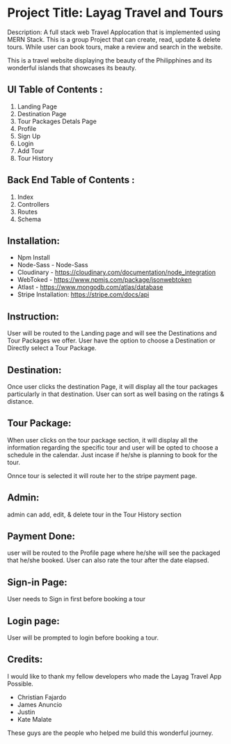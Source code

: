 # Project Title: Layag Travel and Tours

Description: A full stack web Travel Applocation that is implemented using MERN Stack. This is a group Project that can create, read, update & delete tours. While user can book tours, make a review and search in the website.

This is a travel website displaying the beauty of the Philipphines and its wonderful islands that showcases its beauty.

## UI Table of Contents :
1. Landing Page
2. Destination Page
3. Tour Packages Detals Page
4. Profile
5. Sign Up
6. Login
7. Add Tour
8. Tour History

## Back End Table of Contents :
1. Index
2. Controllers
3. Routes
4. Schema


## Installation:
- Npm Install
- Node-Sass - Node-Sass
- Cloudinary - https://cloudinary.com/documentation/node_integration
- WebToked - https://www.npmjs.com/package/jsonwebtoken
- Atlast - https://www.mongodb.com/atlas/database
- Stripe Installation: https://stripe.com/docs/api

## Instruction:

User will be routed to the Landing page and will see the Destinations and Tour Packages we offer. User have the option to choose a Destination or Directly select a Tour Package.

## Destination:

Once user clicks the destination Page, it will display all the tour packages particularly in that destination. User can sort as well basing on the ratings & distance.

## Tour Package:

When user clicks on the tour package section, it will display all the information regarding the specific tour and user will be opted to choose a schedule in the calendar. Just incase if he/she is planning to book for the tour.

Onnce tour is selected it will route her to the stripe payment page.

## Admin:
admin can add, edit, & delete tour in the Tour History section


## Payment Done:

user will be routed to the Profile page where he/she will see the packaged that he/she booked. User can also rate the tour after the date elapsed.

## Sign-in Page: 
User needs to Sign in first before booking a tour

## Login page:
User will be prompted to login before booking a tour.


## Credits:
I would like to thank my fellow developers who made the Layag Travel App Possible.

- Christian Fajardo
- James Anuncio
- Justin 
- Kate Malate

These guys are the people who helped me build this wonderful journey. 
